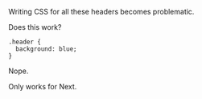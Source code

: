 Writing CSS for all these headers becomes problematic.

Does this work?

```
.header {
  background: blue;
}
```

 Nope.

 Only works for Next.
